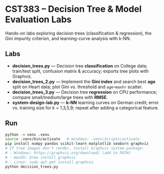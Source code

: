# CST383 – Decision Tree & Model Evaluation Labs

Hands-on labs exploring decision trees (classification & regression), the Gini impurity criterion,
and learning-curve analysis with k-NN.

## Labs
- **decision_trees.py** — Decision tree **classification** on College data; train/test split, confusion matrix & accuracy; exports tree plots with Graphviz.
- **decision_trees_2.py** — Implement the **Gini index** and search best **age** split on Heart data; plot Gini vs. threshold and `age`–`maxhr` scatter.
- **decision_trees_3.py** — Decision tree **regression** on CPU performance; compare small/medium/large trees with **RMSE**.
- **system-design-lab.py** — **k-NN** learning curves on German credit; error vs. training size for k = 1,3,5,9; repeat after adding a categorical feature.

## Run
```bash
python -m venv .venv
source .venv/bin/activate   # Windows: .venv\Scripts\activate
pip install numpy pandas scikit-learn matplotlib seaborn graphviz
# If tree images don't render, install Graphviz system package:
# - Windows: https://graphviz.org/download/ (add to PATH)
# - macOS: brew install graphviz
# - Linux: sudo apt-get install graphviz
python decision_trees.py
